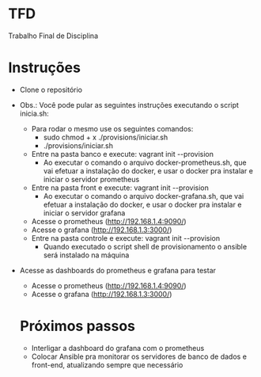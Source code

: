 # TFD
Trabalho Final de Disciplina

# Instruções 
- Clone o repositório

- Obs.: Você pode pular as seguintes instruções executando o script inicia.sh:
    - Para rodar o mesmo use os seguintes comandos:
        - sudo chmod + x ./provisions/iniciar.sh
        - ./provisions/iniciar.sh       
    - Entre na pasta banco e execute: vagrant init --provision
      - Ao executar o comando o arquivo docker-prometheus.sh, que vai efetuar a instalação do docker, e usar o docker pra instalar e iniciar o servidor prometheus 
    - Entre na pasta front e execute: vagrant init --provision
      - Ao executar o comando o arquivo docker-grafana.sh, que vai efetuar a instalação do docker, e usar o docker pra instalar e iniciar o servidor grafana
    - Acesse o prometheus (http://192.168.1.4:9090/)
    - Acesse o grafana (http://192.168.1.3:3000/)
    - Entre na pasta controle e execute: vagrant init --provision
      - Quando executado o script shell de provisionamento o ansible será instalado na máquina

- Acesse as dashboards do prometheus e grafana para testar
    - Acesse o prometheus (http://192.168.1.4:9090/)
    - Acesse o grafana (http://192.168.1.3:3000/)
  
  
  # Próximos passos
  
  
  - Interligar a dashboard do grafana com o prometheus
  - Colocar Ansible pra monitorar os servidores de banco de dados e front-end, atualizando sempre que necessário
  
  
